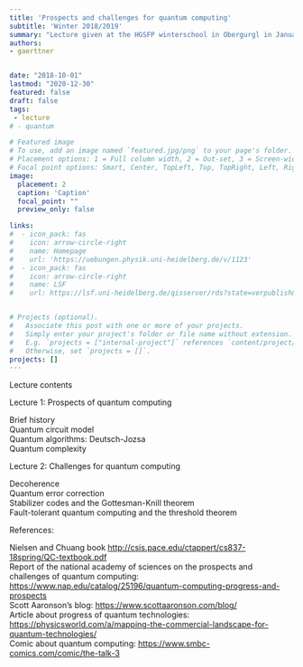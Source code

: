```yaml
---
title: 'Prospects and challenges for quantum computing'
subtitle: 'Winter 2018/2019'
summary: "Lecture given at the HGSFP winterschool in Obergurgl in January 2019."
authors:
- gaerttner


date: "2018-10-01"
lastmod: "2020-12-30"
featured: false
draft: false
tags:
 - lecture
# - quantum

# Featured image
# To use, add an image named `featured.jpg/png` to your page's folder.
# Placement options: 1 = Full column width, 2 = Out-set, 3 = Screen-width
# Focal point options: Smart, Center, TopLeft, Top, TopRight, Left, Right, BottomLeft, Bottom, BottomRight
image:
  placement: 2
  caption: 'Caption'
  focal_point: ""
  preview_only: false

links:
#  - icon_pack: fas
#    icon: arrow-circle-right
#    name: Homepage
#    url: 'https://uebungen.physik.uni-heidelberg.de/v/1123'
#  - icon_pack: fas
#    icon: arrow-circle-right
#    name: LSF
#    url: https://lsf.uni-heidelberg.de/qisserver/rds?state=verpublish&status=init&vmfile=no&publishid=286580&moduleCall=webInfo&publishConfFile=webInfo&publishSubDir=veranstaltung&noDBAction=y&init=y


# Projects (optional).
#   Associate this post with one or more of your projects.
#   Simply enter your project's folder or file name without extension.
#   E.g. `projects = ["internal-project"]` references `content/project/deep-learning/index.md`.
#   Otherwise, set `projects = []`.
projects: []
---
```


Lecture contents

Lecture 1: Prospects of quantum computing

Brief history<br>
Quantum circuit model<br>
Quantum algorithms: Deutsch-Jozsa<br>
Quantum complexity

Lecture 2: Challenges for quantum computing

Decoherence<br>
Quantum error correction<br>
Stabilizer codes and the Gottesman-Knill theorem<br>
Fault-tolerant quantum computing and the threshold theorem

References:

Nielsen and Chuang book http://csis.pace.edu/ctappert/cs837-18spring/QC-textbook.pdf <br>
Report of the national academy of sciences on the prospects and challenges of quantum computing: https://www.nap.edu/catalog/25196/quantum-computing-progress-and-prospects <br>
Scott Aaronson’s blog: https://www.scottaaronson.com/blog/ <br>
Article about progress of quantum technologies: https://physicsworld.com/a/mapping-the-commercial-landscape-for-quantum-technologies/ <br>
Comic about quantum computing: https://www.smbc-comics.com/comic/the-talk-3
